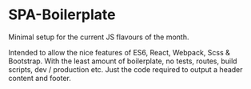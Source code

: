 # SPA-Boilerplate
Minimal setup for the current JS flavours of the month.

Intended to allow the nice features of ES6, React, Webpack, Scss & Bootstrap.
With the least amount of boilerplate, no tests, routes, build scripts, dev / production etc.
Just the code required to output a header content and footer.
